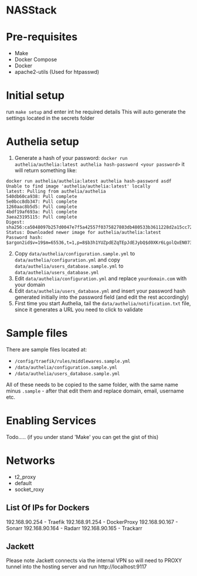 # NASStack

# Pre-requisites

- Make
- Docker Compose
- Docker
- apache2-utils (Used for htpasswd)

# Initial setup

run `make setup` and enter int he required details
This will auto generate the settings located in the secrets folder

# Authelia setup
1. Generate a hash of your password: `docker run authelia/authelia:latest authelia hash-password <your password>` it will return something like:
```
docker run authelia/authelia:latest authelia hash-password asdf
Unable to find image 'authelia/authelia:latest' locally
latest: Pulling from authelia/authelia
540db60ca938: Pull complete
5e0bcc8db347: Pull complete
1260aac8b5d5: Pull complete
4bdf19af693a: Pull complete
3aea23195115: Pull complete
Digest: sha256:ca5048097b257d0047e7f5a42557f0375827803db480533b3611228d2a15cc72
Status: Downloaded newer image for authelia/authelia:latest
Password hash: $argon2id$v=19$m=65536,t=1,p=8$b3h1YUZpdEZqTEpJdEJybQ$d0XKr6LgolQxEN073S/x7iRXZUKMtoIHI6GoBj9Y3JI
```
2. Copy `data/authelia/configuration.sample.yml` to `data/authelia/configuration.yml` and copy `data/authelia/users_database.sample.yml` to `data/authelia/users_database.yml`
3. Edit `data/authelia/configuration.yml` and replace `yourdomain.com` with your domain
4. Edit `data/authelia/users_database.yml` and insert your password hash generated initially into the password field (and edit the rest accordingly)
5. First time you start Authelia, tail the `data/authelia/notification.txt` file, since it generates a URL you need to click to validate

# Sample files
There are sample files located at:
- `/config/traefik/rules/middlewares.sample.yml`
- `/data/authelia/configuration.sample.yml`
- `/data/authelia/users_database.sample.yml`

All of these needs to be copied to the same folder, with the same name minus `.sample` - after that edit them and replace domain, email, username etc.

# Enabling Services

Todo..... (if you under stand 'Make' you can get the gist of this)

# Networks

- t2_proxy
- default
- socket_roxy


## List Of IPs for Dockers

192.168.90.254 - Traefik
192.168.91.254 - DockerProxy
192.168.90.167 - Sonarr
192.168.90.164 - Radarr
192.168.90.165 - Trackarr

## Jackett

Please note Jackett connects via the internal VPN so will need to PROXY tunnel into the hosting server and run http://localhost:9117
